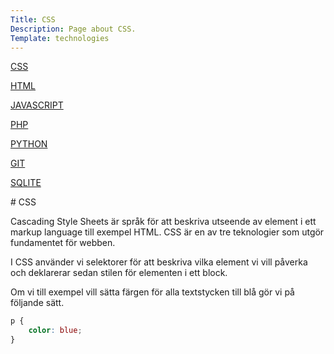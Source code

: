 ```yaml
---
Title: CSS
Description: Page about CSS.
Template: technologies
---
```

<div class="flexbox">

<div class="technology-sidebar">
<p><a href="%base_url%?technology/css">CSS</a></p>
<p><a href="%base_url%?technology/html">HTML</a></p>
<p><a href="%base_url%?technology/javascript">JAVASCRIPT</a></p>
<p><a href="%base_url%?technology/php">PHP</a></p>
<p><a href="%base_url%?technology/python">PYTHON</a></p>
<p><a href="%base_url%?technology/git">GIT</a></p>
<p><a href="%base_url%?technology/sqlite">SQLITE</a></p>
</div>

<div class="technology-content">
# CSS

Cascading Style Sheets är språk för att beskriva utseende av element i ett markup language till exempel HTML. CSS är en av tre teknologier som utgör fundamentet för webben.

I CSS använder vi selektorer för att beskriva vilka element vi vill påverka och deklarerar sedan stilen för elementen i ett block.

Om vi till exempel vill sätta färgen för alla textstycken till blå gör vi på följande sätt.

```css
p {
    color: blue;
}
```
</div>

</div>

